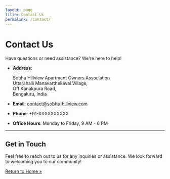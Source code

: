 ```yaml
---
layout: page
title: Contact Us
permalink: /contact/
---
```


# Contact Us

Have questions or need assistance? We're here to help!

- **Address**:

  Sobha Hillview Apartment Owners Association  
  Uttarahalli Manavarthekaval Village,  
  Off Kanakpura Road,  
  Bengaluru, India

- **Email**: [contact@sobha-hillview.com](mailto:contact@sobha-hillview.com)
- **Phone**: +91-XXXXXXXXXX
- **Office Hours**: Monday to Friday, 9 AM - 6 PM

---

## Get in Touch

Feel free to reach out to us for any inquiries or assistance. We look forward to welcoming you to our community!

[Return to Home »](/)
